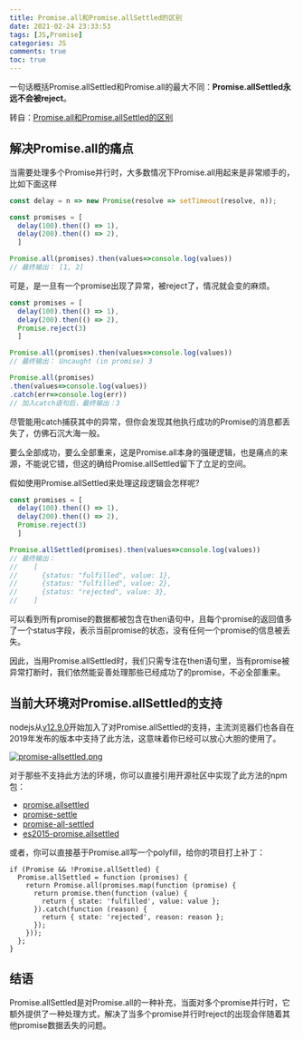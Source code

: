 ```yaml
---
title: Promise.all和Promise.allSettled的区别
date: 2021-02-24 23:33:53
tags: [JS,Promise]
categories: JS
comments: true
toc: true
---
```


一句话概括Promise.allSettled和Promise.all的最大不同：**Promise.allSettled永远不会被reject**。

<!--more-->

转自：[Promise.all和Promise.allSettled的区别](https://segmentfault.com/a/1190000023413699)

## 解决Promise.all的痛点

当需要处理多个Promise并行时，大多数情况下Promise.all用起来是非常顺手的，比如下面这样

```js
const delay = n => new Promise(resolve => setTimeout(resolve, n));

const promises = [
  delay(100).then(() => 1),
  delay(200).then(() => 2),
  ]

Promise.all(promises).then(values=>console.log(values))
// 最终输出： [1, 2]
```

可是，是一旦有一个promise出现了异常，被reject了，情况就会变的麻烦。

```js
const promises = [
  delay(100).then(() => 1),
  delay(200).then(() => 2),
  Promise.reject(3)
  ]

Promise.all(promises).then(values=>console.log(values))
// 最终输出： Uncaught (in promise) 3

Promise.all(promises)
.then(values=>console.log(values))
.catch(err=>console.log(err))
// 加入catch语句后，最终输出：3
```

尽管能用catch捕获其中的异常，但你会发现其他执行成功的Promise的消息都丢失了，仿佛石沉大海一般。

要么全部成功，要么全部重来，这是Promise.all本身的强硬逻辑，也是痛点的来源，不能说它错，但这的确给Promise.allSettled留下了立足的空间。

假如使用Promise.allSettled来处理这段逻辑会怎样呢?

```js
const promises = [
  delay(100).then(() => 1),
  delay(200).then(() => 2),
  Promise.reject(3)
  ]

Promise.allSettled(promises).then(values=>console.log(values))
// 最终输出： 
//    [
//      {status: "fulfilled", value: 1},
//      {status: "fulfilled", value: 2},
//      {status: "rejected", value: 3},
//    ]
```

可以看到所有promise的数据都被包含在then语句中，且每个promise的返回值多了一个status字段，表示当前promise的状态，没有任何一个promise的信息被丢失。

因此，当用Promise.allSettled时，我们只需专注在then语句里，当有promise被异常打断时，我们依然能妥善处理那些已经成功了的promise，不必全部重来。

## 当前大环境对Promise.allSettled的支持

nodejs从[v12.9.0](https://nodejs.org/en/blog/release/v12.9.0/)开始加入了对Promise.allSettled的支持，主流浏览器们也各自在2019年发布的版本中支持了此方法，这意味着你已经可以放心大胆的使用了。

[![promise-allsettled.png](https://image-static.segmentfault.com/292/869/2928695017-5f20c43ed364c_articlex)](https://caniuse.com/?search=Promise.allSettled)

对于那些不支持此方法的环境，你可以直接引用开源社区中实现了此方法的npm包：

- [promise.allsettled](https://www.npmjs.com/package/promise.allsettled)
- [promise-settle](https://www.npmjs.com/package/promise-settle)
- [promise-all-settled](https://www.npmjs.com/package/promise-all-settled)
- [es2015-promise.allsettled](https://www.npmjs.com/package/es2015-promise.allsettled)

或者，你可以直接基于Promise.all写一个polyfill，给你的项目打上补丁：

```
if (Promise && !Promise.allSettled) {
  Promise.allSettled = function (promises) {
    return Promise.all(promises.map(function (promise) {
      return promise.then(function (value) {
        return { state: 'fulfilled', value: value };
      }).catch(function (reason) {
        return { state: 'rejected', reason: reason };
      });
    }));
  };
}
```

## 结语

Promise.allSettled是对Promise.all的一种补充，当面对多个promise并行时，它额外提供了一种处理方式，解决了当多个promise并行时reject的出现会伴随着其他promise数据丢失的问题。



